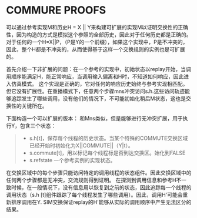 # COMMURE PROOFS
可以通过参考实现M和历史H = X || Y来构建可扩展的实现M以证明交换性的正确性，因为构造的方式是模拟这个参照的全部历史，因此对于任何历史都是正确的。对于任何的一个H=X||P，（P是Y的一个前缀），如果这个实现中，P是不冲突的，因此，整个H都是不冲突的，从而使得基于这样一个交换规则的实例也是可扩展的。

首先介绍一下非扩展的问题：在一个参考的实现中，初始状态以replay开始，当调用顺序能满足H，能正常响应，当调用输入偏离和H时，不知道如何响应，因此进入仿真模式。
这个实现是正确的，它对任何的响应历史始终与参考实现相匹配。但它没有扩展性。在重播模式下，任意两个步骤mns冲突访问s.h.这些访问轨迹能够追踪发生了哪些调用，没有他们的情况下，不可能初始化稍后M状态，这也是交换性的关键所在。

下面构造一个可以扩展的版本：
和Mns类似，但是能够进行无冲突扩展，用于执行Y，包含三个状态：
>* s.h[t]，保存每个线程的历史状态。当某个特殊的COMMUTE交换区域已经开始时初始化为X||COMMUTE||（Y|t）。
>* s.commute[t]，用以标记每个线程标是否到达交换区。始化到FALSE
>* s.refstate 一个参考实例的实现状态。

在交换区域中的每个步骤只能访问特定的调用线程的状态组件。因此交换区域中的任何两个步骤都是无冲突，交流规则得到证明。
在探测到调用信息和参考H不一致时候，在一般情况下，没有信息用以恢复到之前的状态，因此追踪每一个线程的调用状态（s.h [t]组件跟踪了每个线程发生了哪些调用）。因此，调用H'可能会重新排序调用在Y. SIM交换保证replay的H'能够从实际的调用顺序中产生无法区分的结果。
